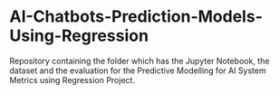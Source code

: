 # AI-Chatbots-Prediction-Models-Using-Regression
Repository containing the folder which has the Jupyter Notebook, the dataset and the evaluation for the Predictive Modelling for AI System Metrics using Regression Project.

